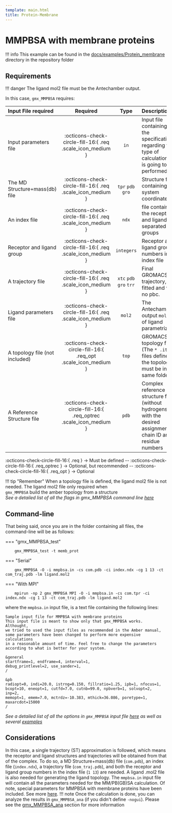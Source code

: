 ```yaml
---
template: main.html
title: Protein-Membrane
---
```


# MMPBSA with membrane proteins

!!! info
    This example can be found in the [docs/examples/Protein_membrane][6] directory in the repository folder

## Requirements
!!! danger
    The ligand mol2 file must be the Antechamber output.

In this case, `gmx_MMPBSA` requires:

| Input File required            | Required |           Type             | Description |
|:-------------------------------|:--------:|:--------------------------:|:-------------------------------------------------------------------------------------------------------------|
| Input parameters file          | :octicons-check-circle-fill-16:{ .req .scale_icon_medium } |           `in`          | Input file containing all the specifications regarding the type of calculation that is going to be performed |
| The MD Structure+mass(db) file | :octicons-check-circle-fill-16:{ .req .scale_icon_medium } |    `tpr` `pdb` `gro`    | Structure file containing the system coordinates |
| An index file                  | :octicons-check-circle-fill-16:{ .req .scale_icon_medium } |          `ndx`    | file containing the receptor and ligand in separated groups |
| Receptor and ligand group      | :octicons-check-circle-fill-16:{ .req .scale_icon_medium } |        `integers`       | Receptor and ligand group numbers in the index file |
| A trajectory file              | :octicons-check-circle-fill-16:{ .req .scale_icon_medium } | `xtc` `pdb` `gro` `trr` | Final GROMACS MD trajectory, fitted and with no pbc. |
| Ligand parameters file         | :octicons-check-circle-fill-16:{ .req .scale_icon_medium } |          `mol2`         | The Antechamber output  `mol2` file of ligand parametrization|
| A topology file (not included) | :octicons-check-circle-fill-16:{ .req_opt .scale_icon_medium }    |           `top`         | GROMACS topology file (The `* .itp` files defined in the topology must be in the same folder |
| A Reference Structure file     | :octicons-check-circle-fill-16:{ .req_optrec .scale_icon_medium } |           `pdb`         | Complex reference structure file (without hydrogens) with the desired assignment of chain ID and residue numbers |
              
:octicons-check-circle-fill-16:{ .req } -> Must be defined -- :octicons-check-circle-fill-16:{ .req_optrec } -> 
Optional, but recommended -- :octicons-check-circle-fill-16:{ .req_opt } -> Optional

!!! tip "Remember"
    When a topology file is defined, the ligand mol2 file is not needed. The ligand mol2 file only required when  
    `gmx_MMPBSA` build the amber topology from a structure  
_See a detailed list of all the flags in gmx_MMPBSA command line [here][1]_

## Command-line
That being said, once you are in the folder containing all files, the command-line will be as follows:

=== "gmx_MMPBSA_test"

        gmx_MMPBSA_test -t memb_prot

=== "Serial"

        gmx_MMPBSA -O -i mmpbsa.in -cs com.pdb -ci index.ndx -cg 1 13 -ct com_traj.pdb -lm ligand.mol2

=== "With MPI"

        mpirun -np 2 gmx_MMPBSA MPI -O -i mmpbsa.in -cs com.tpr -ci index.ndx -cg 1 13 -ct com_traj.pdb -lm ligand.mol2

where the `mmpbsa.in` input file, is a text file containing the following lines:

``` linenums="1"
Sample input file for MMPBSA with membrane proteins
This input file is meant to show only that gmx_MMPBSA works. Althought,
we tried to used the input files as recommended in the Amber manual,
some parameters have been changed to perform more expensive calculations
in a reasonable amount of time. Feel free to change the parameters 
according to what is better for your system.

&general
startframe=1, endframe=4, interval=1,
debug_printlevel=2, use_sander=1,
/

&pb
radiopt=0, indi=20.0, istrng=0.150, fillratio=1.25, ipb=1, nfocus=1,
bcopt=10, eneopt=1, cutfd=7.0, cutnb=99.0, npbverb=1, solvopt=2, inp=2,
memopt=1, emem=7.0, mctrdz=-10.383, mthick=36.086, poretype=1,
maxarcdot=15000
/
```

_See a detailed list of all the options in `gmx_MMPBSA` input file [here][2] as well as several [examples][3]_

## Considerations
In this case, a single trajectory (ST) approximation is followed, which means the receptor and ligand structures and
trajectories will be obtained from that of the complex. To do so, a MD Structure+mass(db) file (`com.pdb`), an index file (`index.ndx`),
a trajectory file (`com_traj.pdb`), and both the receptor and ligand group numbers in the index file (`1 13`) are needed.
A ligand .mol2 file is also needed for generating the ligand topology. The `mmpbsa.in` input file will contain all the
parameters needed for the MM/PB(GB)SA calculation. Of note, special parameters for MMPBSA with membrane proteins have
been included. See more [here](https://ambermd.org/doc12/Amber20.pdf#subsection.6.2.4).
!!! note
    Once the calculation is done, you can analyze the results in `gmx_MMPBSA_ana` (if you didn't define `-nogui`). 
    Please see the [gmx_MMPBSA_ana][4] section for more information
  
  
  [1]: ../../command-line.md#gmx_mmpbsa-command-line
  [2]: ../../input_file.md#the-input-file
  [3]: ../../input_file.md#sample-input-files
  [4]: ../../analyzer.md#gmx_mmpbsa_ana-the-analyzer-tool
  [6]: https://github.com/Valdes-Tresanco-MS/gmx_MMPBSA/tree/master/docs/examples/Protein_membrane
  [7]: ../../command-line.md#gmx_mmpbsa_test-command-line